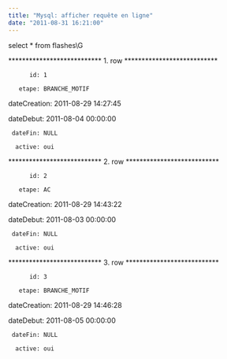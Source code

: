 ```yaml
---
title: "Mysql: afficher requête en ligne"
date: "2011-08-31 16:21:00"
---
```

select * from flashes\G

*************************** 1. row ***************************

          id: 1

       etape: BRANCHE_MOTIF

dateCreation: 2011-08-29 14:27:45

   dateDebut: 2011-08-04 00:00:00

     dateFin: NULL

      active: oui

*************************** 2. row ***************************

          id: 2

       etape: AC

dateCreation: 2011-08-29 14:43:22

   dateDebut: 2011-08-03 00:00:00

     dateFin: NULL

      active: oui

*************************** 3. row ***************************

          id: 3

       etape: BRANCHE_MOTIF

dateCreation: 2011-08-29 14:46:28

   dateDebut: 2011-08-05 00:00:00

     dateFin: NULL

      active: oui


